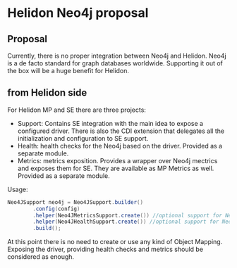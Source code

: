 # Helidon Neo4j proposal

## Proposal

Currently, there is no proper integration between Neo4j and Helidon.
Neo4j is a de facto standard for graph databases worldwide. Supporting it out of the box will be a huge benefit for Helidon.

## from Helidon side

For Helidon MP and SE there are three projects:
* Support: Contains SE integration with the main idea to expose a configured driver. There is also the CDI extension that delegates all the initialization and configuration to SE support.
* Health: health checks for the Neo4j based on the driver. Provided as a separate module.   
* Metrics: metrics exposition. Provides a wrapper over Neo4j mectrics and exposes them for SE. They are available as MP Metrics as well. Provided as a separate module. 

Usage:
```java
Neo4JSupport neo4j = Neo4JSupport.builder()
        .config(config)
        .helper(Neo4JMetricsSupport.create()) //optional support for Neo4j Metrics
        .helper(Neo4JHealthSupport.create()) //optional support for Neo4j Health checks
        .build();
```


At this point there is no need to create or use any kind of Object Mapping. Exposing the driver, providing health checks 
and metrics should be considered as enough. 